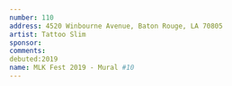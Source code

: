 ```yaml
---
number: 110
address: 4520 Winbourne Avenue, Baton Rouge, LA 70805
artist: Tattoo Slim
sponsor: 
comments: 
debuted:2019
name: MLK Fest 2019 - Mural #10
---
```

